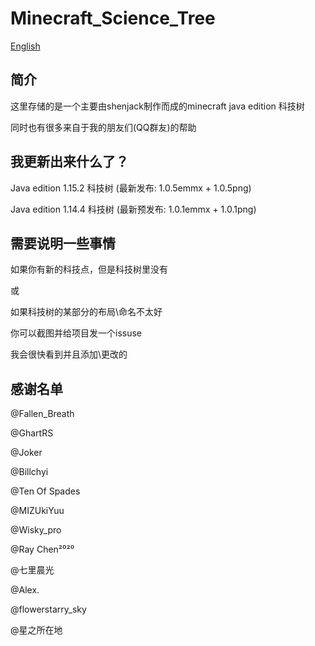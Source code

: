 # Minecraft_Science_Tree

[English](https://github.com/shenjackyuanjie/Minecraft_Science_Tree/blob/master/README.md)

## 简介

 这里存储的是一个主要由shenjack制作而成的minecraft java edition 科技树

 同时也有很多来自于我的朋友们(QQ群友)的帮助
 
## 我更新出来什么了？
 
 Java edition 1.15.2 科技树 (最新发布: 1.0.5emmx + 1.0.5png)

 Java edition 1.14.4 科技树 (最新预发布: 1.0.1emmx + 1.0.1png)

## 需要说明一些事情

 如果你有新的科技点，但是科技树里没有

 或

 如果科技树的某部分的布局\命名不太好

 你可以截图并给项目发一个issuse

 我会很快看到并且添加\更改的

## 感谢名单

 @Fallen_Breath

 @GhartRS

 @Joker

 @Billchyi

 @Ten Of Spades

 @MIZUkiYuu

 @Wisky_pro

 @Ray Chen²⁰²⁰

 @七里晨光

 @Alex.

 @flowerstarry_sky

 @星之所在地
